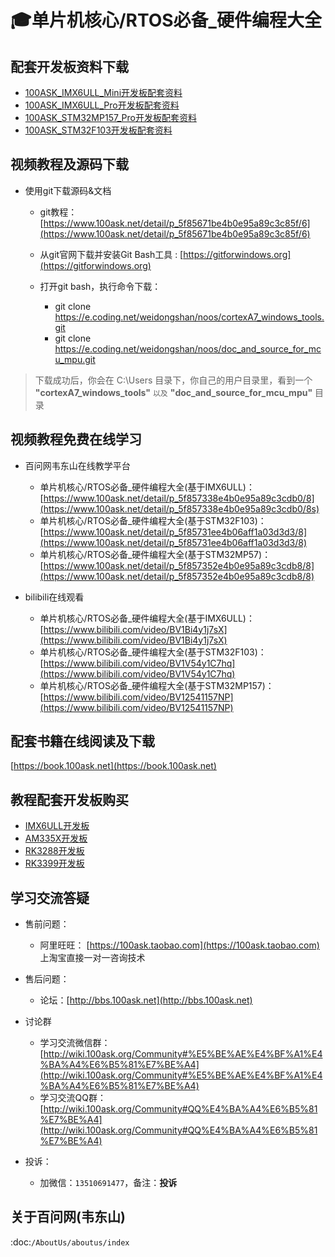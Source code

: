 # 🎓单片机核心/RTOS必备_硬件编程大全

## 配套开发板资料下载

- [100ASK_IMX6ULL_Mini开发板配套资料](https://download.100ask.org/boards/Nxp/100ask_imx6ull_mini/index.html)
- [100ASK_IMX6ULL_Pro开发板配套资料](https://download.100ask.org/boards/Nxp/100ask_imx6ull_pro/index.html)
- [100ASK_STM32MP157_Pro开发板配套资料](https://download.100ask.org/boards/St/100ask_stm32mp157_pro/index.html)
- [100ASK_STM32F103开发板配套资料](https://download.100ask.org/boards/St/100ask_stm32f103/index.html)



## 视频教程及源码下载

- 使用git下载源码&文档
  - git教程：[https://www.100ask.net/detail/p_5f85671be4b0e95a89c3c85f/6](https://www.100ask.net/detail/p_5f85671be4b0e95a89c3c85f/6)
  - 从git官网下载并安装Git Bash工具 : [https://gitforwindows.org](https://gitforwindows.org)
  - 打开git bash，执行命令下载：
  
    - git clone https://e.coding.net/weidongshan/noos/cortexA7_windows_tools.git
    - git clone https://e.coding.net/weidongshan/noos/doc_and_source_for_mcu_mpu.git


> 下载成功后，你会在 C:\Users 目录下，你自己的用户目录里，看到一个 **"cortexA7_windows_tools"** `以及` **"doc_and_source_for_mcu_mpu"** 目录



## 视频教程免费在线学习

- 百问网韦东山在线教学平台
  - 单片机核心/RTOS必备_硬件编程大全(基于IMX6ULL)：[https://www.100ask.net/detail/p_5f857338e4b0e95a89c3cdb0/8](https://www.100ask.net/detail/p_5f857338e4b0e95a89c3cdb0/8s)
  - 单片机核心/RTOS必备_硬件编程大全(基于STM32F103)：[https://www.100ask.net/detail/p_5f85731ee4b06aff1a03d3d3/8](https://www.100ask.net/detail/p_5f85731ee4b06aff1a03d3d3/8)
  - 单片机核心/RTOS必备_硬件编程大全(基于STM32MP57)：[https://www.100ask.net/detail/p_5f857352e4b0e95a89c3cdb8/8](https://www.100ask.net/detail/p_5f857352e4b0e95a89c3cdb8/8)


- bilibili在线观看
  - 单片机核心/RTOS必备_硬件编程大全(基于IMX6ULL)：[https://www.bilibili.com/video/BV1Bi4y1j7sX](https://www.bilibili.com/video/BV1Bi4y1j7sX)
  - 单片机核心/RTOS必备_硬件编程大全(基于STM32F103)：[https://www.bilibili.com/video/BV1V54y1C7hq](https://www.bilibili.com/video/BV1V54y1C7hq)
  - 单片机核心/RTOS必备_硬件编程大全(基于STM32MP157)：[https://www.bilibili.com/video/BV12541157NP](https://www.bilibili.com/video/BV12541157NP)


## 配套书籍在线阅读及下载

[https://book.100ask.net](https://book.100ask.net)


## 教程配套开发板购买

- [IMX6ULL开发板](https://item.taobao.com/item.htm?spm=a1z10.5-c-s.w4002-18944745104.12.6c896036i1SlFl&id=610613585935)
- [AM335X开发板](https://item.taobao.com/item.htm?spm=a1z10.5-c-s.w4002-18944745104.12.4f45656ctZqneh&id=601709849721)
- [RK3288开发板](https://100ask.taobao.com/category-1475461376.htm?spm=a1z10.5-c-s.w4010-22661840056.34.1a5a4c7aykAzVA&search=y&parentCatId=160544246&parentCatName=%CB%F9%D3%D0%BF%AA%B7%A2%B0%E5&catName=RK3288%BF%AA%B7%A2%B0%E5#bd)
- [RK3399开发板](https://item.taobao.com/item.htm?spm=a1z10.5-c-s.w4002-18944745104.12.2ad35e6dtSSKEP&id=601124209964)
 
## 学习交流答疑

- 售前问题：
  - 阿里旺旺： [https://100ask.taobao.com](https://100ask.taobao.com) 上淘宝直接一对一咨询技术
  
- 售后问题：
  - 论坛：[http://bbs.100ask.net](http://bbs.100ask.net)
  
- 讨论群
  - 学习交流微信群：[http://wiki.100ask.org/Community#%E5%BE%AE%E4%BF%A1%E4%BA%A4%E6%B5%81%E7%BE%A4](http://wiki.100ask.org/Community#%E5%BE%AE%E4%BF%A1%E4%BA%A4%E6%B5%81%E7%BE%A4)
  - 学习交流QQ群：  [http://wiki.100ask.org/Community#QQ%E4%BA%A4%E6%B5%81%E7%BE%A4](http://wiki.100ask.org/Community#QQ%E4%BA%A4%E6%B5%81%E7%BE%A4)

- 投诉：
  - 加微信：``13510691477``，备注：**投诉**


## 关于百问网(韦东山)

 :doc:`/AboutUs/aboutus/index`




